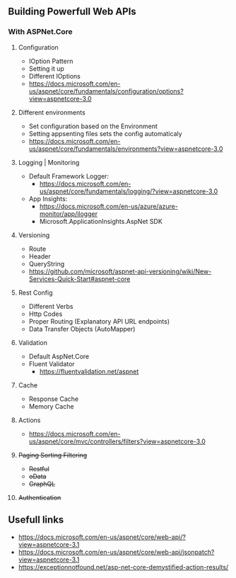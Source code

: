 ## Building Powerfull Web APIs
### With ASPNet.Core


1. Configuration
    - IOption Pattern
    - Setting it up
    - Different IOptions
    - https://docs.microsoft.com/en-us/aspnet/core/fundamentals/configuration/options?view=aspnetcore-3.0

1. Different environments
    - Set configuration based on the Environment
    - Setting appsenting files sets the config automaticaly
    - https://docs.microsoft.com/en-us/aspnet/core/fundamentals/environments?view=aspnetcore-3.0

1. Logging | Monitoring
    - Default Framework Logger:
        - https://docs.microsoft.com/en-us/aspnet/core/fundamentals/logging/?view=aspnetcore-3.0
    - App Insights:
        - https://docs.microsoft.com/en-us/azure/azure-monitor/app/ilogger
        - Microsoft.ApplicationInsights.AspNet SDK

1. Versioning
    - Route
    - Header
    - QueryString
    - https://github.com/microsoft/aspnet-api-versioning/wiki/New-Services-Quick-Start#aspnet-core

1. Rest Config
    - Different Verbs
    - Http Codes
    - Proper Routing (Explanatory API URL endpoints)
    - Data Transfer Objects (AutoMapper)

1. Validation
    - Default AspNet.Core
    - Fluent Validator
        - https://fluentvalidation.net/aspnet

1. Cache
    - Response Cache
    - Memory Cache

1. Actions
    - https://docs.microsoft.com/en-us/aspnet/core/mvc/controllers/filters?view=aspnetcore-3.0

1. ~~Paging Sorting Filtering~~
    - ~~Restful~~
    - ~~oData~~
    - ~~GraphQL~~

1. ~~Authentication~~

## Usefull links
- https://docs.microsoft.com/en-us/aspnet/core/web-api/?view=aspnetcore-3.1
- https://docs.microsoft.com/en-us/aspnet/core/web-api/jsonpatch?view=aspnetcore-3.1
- https://exceptionnotfound.net/asp-net-core-demystified-action-results/

